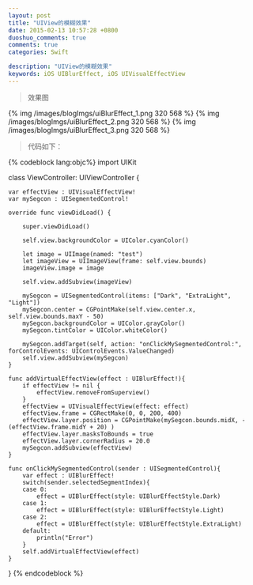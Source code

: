 ```yaml
---
layout: post
title: "UIView的模糊效果"
date: 2015-02-13 10:57:28 +0800
duoshuo_comments: true
comments: true
categories: Swift

description: "UIView的模糊效果"
keywords: iOS UIBlurEffect, iOS UIVisualEffectView
---
```


>效果图

{% img /images/blogImgs/uiBlurEffect_1.png 320 568 %}
{% img /images/blogImgs/uiBlurEffect_2.png 320 568 %}
{% img /images/blogImgs/uiBlurEffect_3.png 320 568 %}

>代码如下：

<!--more-->
{% codeblock lang:objc%}
import UIKit

class ViewController: UIViewController {
    
    var effectView : UIVisualEffectView!
    var mySegcon : UISegmentedControl!
    
    override func viewDidLoad() {
        
        super.viewDidLoad()
        
        self.view.backgroundColor = UIColor.cyanColor()
        
        let image = UIImage(named: "test")
        let imageView = UIImageView(frame: self.view.bounds)
        imageView.image = image
        
        self.view.addSubview(imageView)
        
        mySegcon = UISegmentedControl(items: ["Dark", "ExtraLight", "Light"])
        mySegcon.center = CGPointMake(self.view.center.x, self.view.bounds.maxY - 50)
        mySegcon.backgroundColor = UIColor.grayColor()
        mySegcon.tintColor = UIColor.whiteColor()
        
        mySegcon.addTarget(self, action: "onClickMySegmentedControl:", forControlEvents: UIControlEvents.ValueChanged)
        self.view.addSubview(mySegcon)
    }
    
    func addVirtualEffectView(effect : UIBlurEffect!){
        if effectView != nil {
            effectView.removeFromSuperview()
        }
        effectView = UIVisualEffectView(effect: effect)
        effectView.frame = CGRectMake(0, 0, 200, 400)
        effectView.layer.position = CGPointMake(mySegcon.bounds.midX, -(effectView.frame.midY + 20) )
        effectView.layer.masksToBounds = true
        effectView.layer.cornerRadius = 20.0
        mySegcon.addSubview(effectView)
    }
    
    func onClickMySegmentedControl(sender : UISegmentedControl){
        var effect : UIBlurEffect!
        switch(sender.selectedSegmentIndex){
        case 0:
            effect = UIBlurEffect(style: UIBlurEffectStyle.Dark)
        case 1:
            effect = UIBlurEffect(style: UIBlurEffectStyle.Light)
        case 2:
            effect = UIBlurEffect(style: UIBlurEffectStyle.ExtraLight)
        default:
            println("Error")
        }
        self.addVirtualEffectView(effect)
    }
}
{% endcodeblock %}